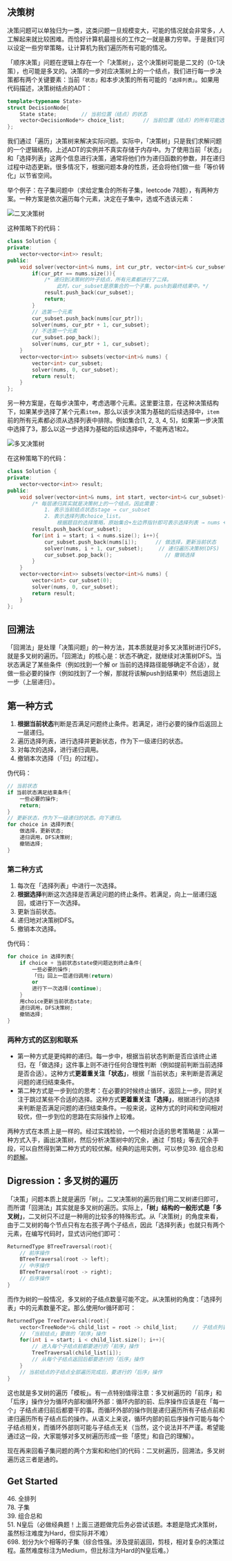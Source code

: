 ## 决策树

决策问题可以单独归为一类，这类问题一旦规模变大，可能的情况就会非常多，人工解起来就比较困难。而恰好计算机最擅长的工作之一就是暴力穷举。于是我们可以设定一些穷举策略，让计算机为我们遍历所有可能的情况。

「顺序决策」问题在逻辑上存在一个「决策树」，这个决策树可能是二叉的（0-1决策），也可能是多叉的。决策的一步对应决策树上的一个结点，我们进行每一步决策都有两个关键要素：当前`「状态」`和本步决策的所有可能的`「选择列表」`。如果用代码描述，决策树结点的ADT：

``` c++
template<typename State>
struct DecisionNode{
	State state;		// 当前位置（结点）的状态
	vector<DecisionNode*> choice_list;		// 当前位置（结点）的所有可能选择（选择列表）
};
```

我们通过「遍历」决策树来解决实际问题。实际中，「决策树」只是我们求解问题的一个逻辑结构，上述ADT的实例并不真实存储于内存中。为了使用当前「状态」和「选择列表」这两个信息进行决策，通常将他们作为递归函数的参数，并在递归过程中动态更新。很多情况下，根据问题本身的性质，还会将他们做一些「等价转化」以节省空间。

举个例子：在子集问题中（求给定集合的所有子集，leetcode 78题），有两种方案。一种方案是依次遍历每个元素，决定在子集中，选或不选该元素：

![二叉决策树](./决策树与回溯法/子集-二叉决策树.png)

这种策略下的代码：

``` c++
class Solution {
private:
    vector<vector<int>> result;
public:
    void solver(vector<int>& nums, int cur_ptr, vector<int>& cur_subset){
        if(cur_ptr == nums.size()){
            /* 递归到决策树的叶子结点，所有元素都进行了二择。
				此时，cur_subset是原集合的一个子集，push到最终结果中。*/
            result.push_back(cur_subset);
            return;
        }
		// 选第一个元素
        cur_subset.push_back(nums[cur_ptr]);
        solver(nums, cur_ptr + 1, cur_subset);
		// 不选第一个元素
        cur_subset.pop_back();
        solver(nums, cur_ptr + 1, cur_subset);
    }
    vector<vector<int>> subsets(vector<int>& nums) {
        vector<int> cur_subset;
        solver(nums, 0, cur_subset);
        return result;
    }
};
```

另一种方案是，在每步决策中，考虑选哪个元素。这里要注意，在这种决策结构下，如果某步选择了某个元素`item`，那么以该步决策为基础的后续选择中，`item`前的所有元素都必须从选择列表中排除。例如集合\[1, 2, 3, 4, 5\]，如果第一步决策中选择了3，那么以这一步选择为基础的后续选择中，不能再选1和2。

![多叉决策树](./决策树与回溯法/子集-回溯法的多叉决策树.png)

在这种策略下的代码：

``` c++
class Solution {
private:
    vector<vector<int>> result;
public:
    void solver(vector<int>& nums, int start, vector<int>& cur_subset){
		/* 每层递归其实就是决策树上的一个结点。因此需要：
			1. 表示当前结点状态stage → cur_subset
			2. 表示选择列表choice_list。
				根据题目的选择策略，原始集合+左边界指针即可表示选择列表 → nums + start */
        result.push_back(cur_subset);
        for(int i = start; i < nums.size(); i++){
            cur_subset.push_back(nums[i]);      // 做选择，更新当前状态
            solver(nums, i + 1, cur_subset);     // 递归遍历决策树(DFS)
            cur_subset.pop_back();                 // 撤销选择
        }
    }
    vector<vector<int>> subsets(vector<int>& nums) {
        vector<int> cur_subset(0);
        solver(nums, 0, cur_subset);
        return result;
    }
};
```

## 回溯法

「回溯法」是处理「决策问题」的一种方法，其本质就是对多叉决策树进行DFS，就是多叉树的遍历。「回溯法」的核心是：状态不确定，就继续对决策树DFS。当状态满足了某些条件（例如找到一个解 or 当前的选择路径能够确定不合适），就做一些必要的操作（例如找到了一个解，那就将该解push到结果中）然后退回上一步（上层递归）。

## 第一种方式

1. **根据当前状态**判断是否满足问题终止条件。若满足，进行必要的操作后返回上一层递归。
2. 遍历选择列表，进行选择并更新状态，作为下一级递归的状态。
3. 对每次的选择，进行递归调用。
4. 撤销本次选择（「归」的过程）。

伪代码：

``` c++
// 当前状态
if 当前状态满足结束条件{
    一些必要的操作;
    return;
}
// 更新状态，作为下一级递归的状态。向下递归。
for choice in 选择列表{
    做选择，更新状态;
    递归调用，DFS决策树;
    撤销选择;
}
```

### 第二种方式

1. 每次在「选择列表」中进行一次选择。
2. **根据选择**判断这次选择是否满足问题的终止条件。若满足，向上一层递归返回，或进行下一次选择。
3. 更新当前状态。
4. 递归地对决策树DFS。
5. 撤销本次选择。

伪代码：

``` c++
for choice in 选择列表{
    if choice + 当前状态state使问题达到终止条件{
        一些必要的操作;
        「归」回上一层递归调用(return)
        or
        进行下一次选择(continue);
    }
    用choice更新当前状态state;
    递归调用，DFS决策树;
    撤销选择;
}
```

### 两种方式的区别和联系

+ 第一种方式是更纯粹的递归。每一步中，根据当前状态判断是否应该终止递归，在「做选择」这件事上则不进行任何合理性判断（例如提前判断当前选择是否合适）。这种方式**更着重关注「状态」**，根据「当前状态」来判断是否满足问题的递归结束条件。
+ 第二种方式是一步到位的思考：在必要的时候终止循环，返回上一步。同时关注于跳过某些不合适的选择。这种方式**更着重关注「选择」**，根据进行的选择来判断是否满足问题的递归结束条件。一般来说，这种方式的时间和空间相对较优，但一步到位的思路在实际操作上较难。

两种方式在本质上是一样的。经过实践检验，一个相对合适的思考策略是：从第一种方式入手，画出决策树，然后分析决策树中的冗余，通过「剪枝」等去冗余手段，可以自然得到第二种方式的较优解。经典的运用实例，可以参见39. 组合总和的[题解][组合总和题解]。

## Digression：多叉树的遍历

「决策」问题本质上就是遍历「树」。二叉决策树的遍历我们用二叉树递归即可，而所谓「回溯法」其实就是多叉树的遍历。实际上，**「树」结构的一般形式是「多叉树」**，二叉树只不过是一种用的比较多的特殊形式。从「决策树」的角度来看，由于二叉树的每个节点只有左右孩子两个子结点，因此「选择列表」也就只有两个元素，在编写代码时，显式访问他们即可：

``` c++
ReturnedType BTreeTraversal(root){
    // 前序操作
    BTreeTraversal(root -> left);
    // 中序操作
    BTreeTraversal(root -> right);
    // 后序操作
}
```

而作为树的一般情况，多叉树的子结点数量可能不定。从决策树的角度：「选择列表」中的元素数量不定。那么使用for循环即可：

``` c++
ReturnedType TreeTraversal(root){
    vector<TreeNode*>& child_list = root -> child_list;		// 子结点列表（选择列表）
    // 「当前结点」要做的「前序」操作
    for(int i = start; i < child_list.size(); i++){
        // 进入每个子结点前都要进行的「前序」操作
        TreeTraversal(child_list[i]);
        // 从每个子结点返回后都要进行的「后序」操作
    }
    // 当前结点的子结点全部遍历完成后，要进行的「后序」操作
}
```

这也就是多叉树的遍历「模板」。有一点特别值得注意：多叉树遍历的「前序」和「后序」操作分为循环内部和循环外部：循环内部的前、后序操作应该是在「每一个」子结点递归前后都要干的事。而循环外部的操作则是递归遍历所有子结点前和递归遍历所有子结点后的操作。从语义上来说，循环内部的前后序操作可能与每个子结点相关，而循环外部则可能与子结点无关（当然，这个说法并不严谨。希望能通过这一段，大家能够对多叉树遍历形成一些「感觉」和自己的理解）。

现在再来回看子集问题的两个方案和和他们的代码：二叉树遍历，回溯法，多叉树遍历这三者是通的。

## Get Started

46\. 全排列  
78\. 子集  
39\. 组合总和  
51\. N皇后（必做经典题！上面三道题做完后务必尝试该题。本题是隐式决策树，虽然标注难度为Hard，但实际并不难）  
698\. 划分为k个相等的子集（综合性强。涉及提前返回，剪枝，相对复杂的决策过程。虽然难度标注为Medium，但比标注为Hard的N皇后难。）

[组合总和题解]:./M-39.组合总和.md
